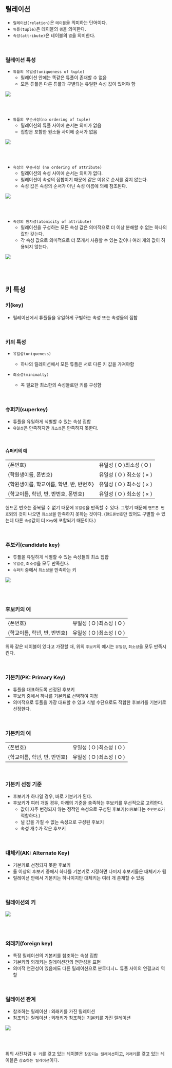 ## 릴레이션 

* `릴레이션(relation)`은 `테이블`을 의미하는 단어이다.
* `튜플(tuple)`은 테이블의 `행`을 의미한다.
* `속성(attribute)`은 테이블의 `열`을 의미한다.

<br>

### 릴레이션 특성

* `튜플의 유일성(uniqueness of tuple)`
    * 릴레이션 안에는 똑같은 튜플이 존재할 수 없음
    * 모든 튜플은 다른 튜플과 구별되는 유일한 속성 값이 있어야 함
    
<img src="https://user-images.githubusercontent.com/45676906/93314672-0f384800-f845-11ea-815d-721a84f02adf.png">
    
<br> <br>
    
* `튜플의 무순서성(no ordering of tuple)`
    * 릴레이션의 튜플 사이에 순서는 의미가 없음
    * 집합은 포함한 원소들 사이에 순서가 없음
    
<img src="https://user-images.githubusercontent.com/45676906/93314730-25460880-f845-11ea-9649-c5b30a21b732.png">    

<br> <br>
    
* `속성의 무순서성 (no ordering of attribute)`
    * 릴레이션의 속성 사이에 순서는 의미가 없다.
    * 릴레이션이 속성의 집합이기 때문에 같은 이유로 순서를 갖지 않는다.
    * 속성 값은 속성의 순서가 아닌 속성 이름에 의해 참조된다.
    
<img src="https://user-images.githubusercontent.com/45676906/93314977-748c3900-f845-11ea-814e-af4b14a2f717.png">
 
<br> <br>

* `속성의 원자성(atomicity of attribute)`
    * 릴레이션을 구성하는 모든 속성 값은 의미적으로 더 이상 분해할 수 없는 하나의 값만 갖는다.
    * 각 속성 값으로 의미적으로 더 쪼개서 사용할 수 있는 값이나 여러 개의 값이 허용되지 않는다.


<img src="https://user-images.githubusercontent.com/45676906/93315176-b0270300-f845-11ea-89f3-51ca2dba4d67.png">

<br> <br>

## 키 특성

### 키(key)

* 릴레이션에서 튜플들을 유일하게 구별하는 속성 또는 속성들의 집합

<br>

### 키의 특성

* `유일성(uniqueness)`
    * 하나의 릴레이션에서 모든 튜플은 서로 다른 키 값을 가져야함
  
* `최소성(minimalty)`
    * 꼭 필요한 최소한의 속성들로만 키를 구성함
    
<br>


### 슈퍼키(superkey)

* 튜플을 유일하게 식별할 수 있는 속성 집합
* `유일성`은 만족하지만 `최소성`은 만족하지 못한다.

<br>

#### 슈퍼키의 예

|  |  | 
|------|---|
| {폰번호} | 유일성 ( O )최소성 ( O )|
| {학원생이름, 폰번호} | 유일성 ( O ) 최소성 ( × ) |
| {학원생이름, 학교이름, 학년, 반, 반번호}|유일성 ( O ) 최소성 ( × ) |
| {학교이름, 학년, 반, 반번호, 폰번호} | 유일성 ( O ) 최소성 ( × ) |

핸드폰 번호는 중복될 수 없기 때문에 `유일성`을 만족할 수 있다. 그렇기 때문에 `핸드폰 번호`외의 것이 나오면 `최소성`을 만족하지 못하는 것이다.
(`핸드폰번호`만 있어도 구별할 수 있는데 다른 `속성`값이 더 `Key`에 포함되기 때문이다.)

<br>

### 후보키(candidate key)

* 튜플을 유일하게 식별할 수 있는 속성들의 최소 집합
* `유일성`, `최소성`을 모두 만족한다.
* `슈퍼키` 중에서 `최소성`을 만족하는 키

<img src="https://user-images.githubusercontent.com/45676906/93317235-2f1d3b00-f848-11ea-8006-25e4834438c0.png">

<br> <br>

### 후보키의 예

|  |  | 
|------|---|
| {폰번호} | 유일성 ( O )최소성 ( O )|
| {학교이름, 학년, 반, 반번호} | 유일성 ( O )최소성 ( O ) |

위와 같은 테이블이 있다고 가정할 때, 위의 `후보키`의 예시는 `유일성`, `최소성`을 모두 만족시킨다. 

<br>

### 기본키(PK: Primary Key)

* 튜플을 대표하도록 선정된 후보키
* 후보키 중에서 하나를 기본키로 선택하여 지정
* 의미적으로 튜플을 가장 대표할 수 있고 식별 수단으로도 적합한 후보키를 기본키로 선정한다.

<br>

### 기본키의 예

|  |  | 
|------|---|
| {폰번호} | 유일성 ( O )최소성 ( O )|
| {학교이름, 학년, 반, 반번호} | 유일성 ( O )최소성 ( O ) |

<br>

### 기본키 선정 기준

* 후보키가 하나일 경우, 바로 기본키가 된다.
* 후보키가 여러 개일 경우, 아래의 기준을 충족하는 후보키를 우선적으로 고려한다.
    * 값이 자주 변경되지 않는 정적인 속성으로 구성된 후보키(`이름`보다는 `주민번호`가 적합하다.)
    * 널 값을 가질 수 없는 속성으로 구성된 후보키
    * 속성 개수가 작은 후보키
  
<br>

### 대체키(AK: Alternate Key)

* 기본키로 선정되지 못한 후보키
* 둘 이상의 후보키 중에서 하나를 기본키로 지정하면 나머지 후보키들은 대체키가 됨
* 릴레이션 안에서 기본키는 하나이지만 대체키는 여러 개 존재할 수 있음

<br>

### 릴레이션의 키

<img src="https://user-images.githubusercontent.com/45676906/93320978-abb21880-f84c-11ea-8577-a8a775f7248e.png">
    
<br> <br>

### 외래키(foreign key)

* 특정 릴레이션의 기본키를 참조하는 속성 집합
* 기본키와 외래키는 릴레이션간의 연관성을 표현
* 의미적 연관성이 있음에도 다른 릴레이션으로 분루디ㅚㄴ 튜플 사이의 연결고리 역할

<br>

### 릴레이션 관계

* 참조하는 릴레이션 : 외래키를 가진 릴레이션
* 참조되는 릴레이션 : 외래키가 참조하는 기본키를 가진 릴레이션

<img src="https://user-images.githubusercontent.com/45676906/93321486-2b3fe780-f84d-11ea-849c-51518460dd43.png">

<br> <br>

위의 사진처럼 `주 키`를 갖고 있는 테이블은 `참조되는 릴레이션`이고, `외래키`를 갖고 있는 테이블은 `참조하는 릴레이션`이다.



